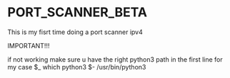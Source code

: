 # PORT_SCANNER_BETA
This is my fisrt time doing a port scanner ipv4



IMPORTANT!!!

if not working make sure u have the right python3 path in the first line
for my case 
$_ which python3 
$- /usr/bin/python3
